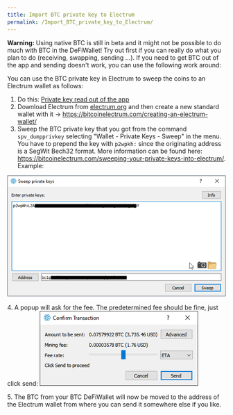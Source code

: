 ```yaml
---
title: Import BTC private key to Electrum
permalink: /Import_BTC_private_key_to_Electrum/
---
```


**Warning:** Using native BTC is still in beta and it might not be possible to do much with BTC in the DeFiWallet! Try out first if you can really do what you plan to do (receiving, swapping, sending ...). If you need to get BTC out of the app and sending doesn't work, you can use the following work around:

You can use the BTC private key in Electrum to sweep the coins to an Electrum wallet as follows:

1.  Do this: [Private key read out of the app](./Read_out_private_key.md)
2.  Download Electrum from [electrum.org](https://electrum.org/) and then create a new standard wallet with it -\> <https://bitcoinelectrum.com/creating-an-electrum-wallet/>
3.  Sweep the BTC private key that you got from the command `spv_dumpprivkey` selecting "Wallet - Private Keys - Sweep" in the menu. You have to prepend the key with `p2wpkh:` since the originating address is a SegWit Bech32 format. More information can be found here: <https://bitcoinelectrum.com/sweeping-your-private-keys-into-electrum/>. Example:

![](./../media/Sweep_the_key.png)

4\. A popup will ask for the fee. The predetermined fee should be fine, just click send:
![](./../media/Fees.png)

5\. The BTC from your BTC DeFiWallet will now be moved to the address of the Electrum wallet from where you can send it somewhere else if you like.

